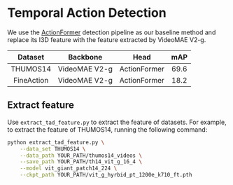 # Temporal Action Detection
We use the [ActionFormer](https://github.com/happyharrycn/actionformer_release) detection pipeline as our baseline method and replace its I3D feature with the feature extracted by VideoMAE V2-g.

| Dataset | Backbone | Head | mAP |
| :-----: | :------: | :--: | :-: |
| THUMOS14 | VideoMAE V2-g | ActionFormer | 69.6 |
| FineAction | VideoMAE V2-g | ActionFormer | 18.2 |

## Extract feature
Use `extract_tad_feature.py` to extract the feature of datasets. For example, to extract the feature of THUMOS14, running the following command:
```bash
python extract_tad_feature.py \
    --data_set THUMOS14 \
    --data_path YOUR_PATH/thumos14_videos \
    --save_path YOUR_PATH/th14_vit_g_16_4 \
    --model vit_giant_patch14_224 \
    --ckpt_path YOUR_PATH/vit_g_hyrbid_pt_1200e_k710_ft.pth
```
